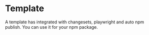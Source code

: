 # Template

A template has integrated with changesets, playwright and auto npm publish. You can use it for your npm package.


